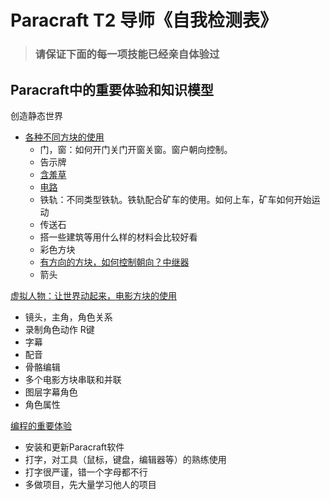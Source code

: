 # Paracraft T2 导师《自我检测表》

> ### 请保证下面的每一项技能已经亲自体验过


## Paracraft中的重要体验和知识模型

创造静态世界

- [各种不同方块的使用](https://keepwork.com/official/docs/references/items)
  - 门，窗：如何开门关门开窗关窗。窗户朝向控制。
  - 告示牌
  - [含羞草](https://keepwork.com/official/paracraft/videos/vt_block_sensor)
  - [电路](https://keepwork.com/official/paracraft/videos/vt_circuit_1)
  - 铁轨：不同类型铁轨。铁轨配合矿车的使用。如何上车，矿车如何开始运动
  - 传送石
  - 搭一些建筑等用什么样的材料会比较好看
  - 彩色方块
  - [有方向的方块，如何控制朝向？中继器](https://keepwork.com/official/paracraft/videos/vt_circuit_3)
  - 箭头
  

[虚拟人物：让世界动起来，电影方块的使用](https://keepwork.com/official/docs/UserGuide/animation/movie_block)
- 镜头，主角，角色关系
- 录制角色动作 R键
- 字幕
- 配音
- 骨骼编辑
- 多个电影方块串联和并联
- 图层字幕角色
- 角色属性

[编程的重要体验](https://keepwork.com/official/docs/UserGuide/coding/codeblock1)
- 安装和更新Paracraft软件
- 打字，对工具（鼠标，键盘，编辑器等）的熟练使用
- 打字很严谨，错一个字母都不行
- 多做项目，先大量学习他人的项目